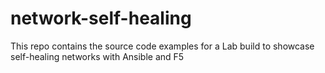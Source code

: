 # network-self-healing
This repo contains the source code examples for a Lab build to showcase self-healing networks with Ansible and F5
